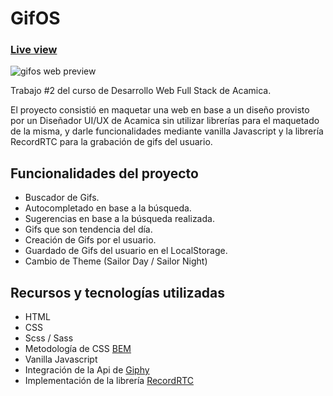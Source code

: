 # GifOS

### [Live view](https://fvittorello.github.io/gifOS)

![gifos web preview](https://fvittorello.github.io/assets/md/gifos/mockup_gifos.jpg)

Trabajo #2 del curso de Desarrollo Web Full Stack de Acamica.

El proyecto consistió en maquetar una web en base a un diseño provisto por un Diseñador UI/UX de Acamica sin utilizar librerías para el maquetado de la misma, y darle funcionalidades mediante vanilla Javascript y la librería RecordRTC para la grabación de gifs del usuario.

## Funcionalidades del proyecto

- Buscador de Gifs.
- Autocompletado en base a la búsqueda.
- Sugerencias en base a la búsqueda realizada.
- Gifs que son tendencia del día.
- Creación de Gifs por el usuario.
- Guardado de Gifs del usuario en el LocalStorage.
- Cambio de Theme (Sailor Day / Sailor Night)

## Recursos y tecnologías utilizadas

- HTML
- CSS
- Scss / Sass
- Metodología de CSS [BEM](http://getbem.com/)
- Vanilla Javascript
- Integración de la Api de [Giphy](https://developers.giphy.com/)
- Implementación de la librería [RecordRTC](https://recordrtc.org/)
